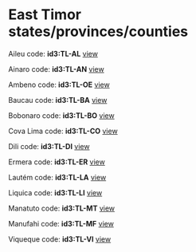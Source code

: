 # East Timor states/provinces/counties
Aileu     code: **id3:TL-AL**     [view](../export/geojson/medium/id3/tl/al.geojson)     


Ainaro     code: **id3:TL-AN**     [view](../export/geojson/medium/id3/tl/an.geojson)     


Ambeno     code: **id3:TL-OE**     [view](../export/geojson/medium/id3/tl/oe.geojson)     


Baucau     code: **id3:TL-BA**     [view](../export/geojson/medium/id3/tl/ba.geojson)     


Bobonaro     code: **id3:TL-BO**     [view](../export/geojson/medium/id3/tl/bo.geojson)     


Cova Lima     code: **id3:TL-CO**     [view](../export/geojson/medium/id3/tl/co.geojson)     


Dili     code: **id3:TL-DI**     [view](../export/geojson/medium/id3/tl/di.geojson)     


Ermera     code: **id3:TL-ER**     [view](../export/geojson/medium/id3/tl/er.geojson)     


Lautém     code: **id3:TL-LA**     [view](../export/geojson/medium/id3/tl/la.geojson)     


Liquica     code: **id3:TL-LI**     [view](../export/geojson/medium/id3/tl/li.geojson)     


Manatuto     code: **id3:TL-MT**     [view](../export/geojson/medium/id3/tl/mt.geojson)     


Manufahi     code: **id3:TL-MF**     [view](../export/geojson/medium/id3/tl/mf.geojson)     


Viqueque     code: **id3:TL-VI**     [view](../export/geojson/medium/id3/tl/vi.geojson)     

